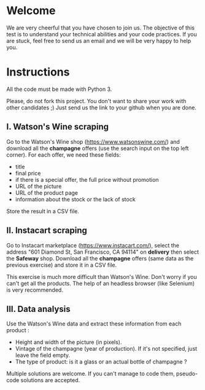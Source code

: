 # Welcome

We are very cheerful that you have chosen to join us. The objective of this test is to understand your technical abilities and your code practices. If you are stuck, feel free to send us an email and we will be very happy to help you.

# Instructions

All the code must be made with Python 3.

Please, do not fork this project. You don't want to share your work with other candidates ;) Just send us the link to your github when you are done. 

## I. Watson's Wine scraping
Go to the Watson's Wine shop (https://www.watsonswine.com/) and download all the **champagne** offers (use the search input on the top left corner). For each offer, we need these fields:
* title
* final price
* if there is a special offer, the full price without promotion
* URL of the picture
* URL of the product page
* information about the stock or the lack of stock

Store the result in a CSV file.

## II. Instacart scraping
Go to Instacart marketplace (https://www.instacart.com/), select the address "601 Diamond St, San Francisco, CA 94114" on **delivery** then select the **Safeway** shop. Download all the **champagne** offers (same data as the previous exercise) and store it in a CSV file.

This exercise is much more difficult than Watson's Wine. Don't worry if you can't get all the products. The help of an headless browser (like Selenium) is very recommended.

## III. Data analysis
Use the Watson's Wine data and extract these information from each product :
* Height and width of the picture (in pixels).
* Vintage of the champagne (year of production). If it's not specified, just leave the field empty.
* The type of product: is it a glass or an actual bottle of champagne ?

Multiple solutions are welcome. If you can't manage to code them, pseudo-code solutions are accepted.

